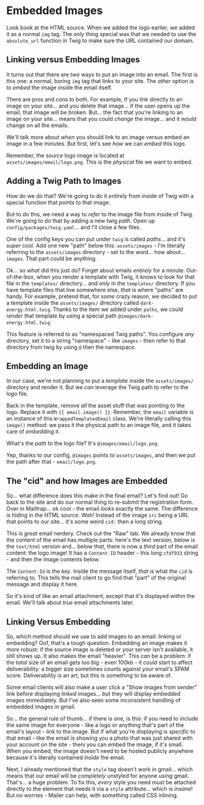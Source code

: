# Embedded Images

Look book at the HTML source. When we added the logo earlier, we added it as
a normal `img` tag. The only thing special was that we needed to use the
`absolute_url` function in Twig to make sure the URL contained our domain.

## Linking versus Embedding Images

It turns out that there are *two* ways to put an image into an email. The first is
this one: a normal, boring `img` tag that links to your site. The *other* option
is to *embed* the image inside the email itself.

There are pros and cons to both. For example, if you link directly to an image
on your site... and you delete that image... if the user opens up the email,
that image will be broken. But... the fact that you're linking to an image on
your site... means that you could *change* the image... and it would change on all
the emails.

We'll talk more about *when* you should link to an image versus embed an image
in a few minutes. But first, let's see *how* we can *embed* this logo.

Remember, the *source* logo image is located at `assets/images/email/logo.png`.
This is the *physical* file we want to embed.

## Adding a Twig Path to Images

How do we do that? We're going to do it *entirely* from inside of Twig with
a special function that *points* to that image.

But to do this, we need a way to *refer* to the image file from inside of Twig.
We're going to do that by adding a new twig *path*. Open up
`config/packages/twig.yaml`... and I'll close a few files.

One of the config keys you can put under `twig` is called *paths*... and
it's *super* cool. Add one new "path" below this: `assets/images` - I'm
literally referring to the `assets/images` directory - set to the word... how
about... `images`. That part could be anything.

Ok... so *what* did this just do? Forget about emails *entirely* for a minute.
Out-of-the-box, when you render a template with Twig, it knows to look for that
file in the `templates/` directory... and *only* in the `templates/` directory.
If you have template files that live somewhere else, *that* is where "paths"
are handy. For example, pretend that, for *some* crazy reason, we decided to put
a template inside the `assets/images/` directory called `dark-energy.html.twig`.
Thanks to the item we added under `paths`, we could *render* that template by
using a special path `@images/dark-energy.html.twig`.

This feature is referred to as "namespaced Twig paths". You configure *any*
directory, set it to a string "namespace" - like `images` - then refer to that
directory from twig by using `@` then the namespace.

## Embedding an Image

In our case, we're not planning to put a *template* inside the `assets/images/`
directory and render it. But we *can* leverage the Twig path to refer to the
*logo* file.

Back in the template, remove *all* the asset stuff that was pointing to the logo.
Replace it with `{{ email.image() }}`. Remember, the `email` variable is an instance
of this `WrappedTemplatedEmail` class. We're literally calling this `image()` method:
we pass it the physical path to an image file, and it takes care of *embedding* it.

What's the *path* to the logo file? It's `@images/email/logo.png`.

Yep, thanks to our config, `@images` points to `assets/images`, and then we put
the path after that - `email/logo.png`.

## The "cid" and how Images are Embedded

So... what difference does this make in the final email? Let's find out! Go back
to the site and do our normal thing to re-submit the registration form. Over in
Mailtrap... ok cool - the email *looks* exactly the same. The difference is hiding
in the HTML source. Woh! Instead of the image `src` being a URL that points to
our site... it's some weird `cid:` then a long string.

This is *great* email nerdery. Check out the "Raw" tab. We already know that the
content of the email has multiple parts: here's the text version, below is the
`text/html` version and... below *that*, there is now a *third* part of the
email content: the logo image! It has a `Content-ID` header - this long `cfdf933`
string - and then the image contents below.

The `Content-Id` is the *key*. Inside the message itself, *that* is what the
`cid` is referring to. This tells the mail client to go find that "part" of the
original message and display it here.

So it's kind of like an email attachment, except that it's displayed *within*
the email. We'll talk about *true* email attachments later.

## Linking Versus Embedding

So, which method should we use to add images to an email: linking or embedding?
Oof, that's a tough question. Embedding an image makes it more robust: if the
source image is deleted or your server isn't available, it still shows up. It
also makes the email "heavier". This *can* be a problem: if the *total* size
of an email gets too big - even 100kb - it *could* start to affect deliverability:
a bigger size sometimes counts against your email's SPAM score. Deliverability
is an art, but this is something to be aware of.

Some email clients will also make a user click a
"Show images from sender" link before displaying *linked* images... but they will
display embedded images immediately. But I've also seen some inconsistent handling
of embedded images in gmail.

So... the general rule of thumb... if there is one, is this: if you need to
include the same image for everyone - like a logo or anything that's part of the
email's layout - *link* to the image. But if what you're displaying is *specific*
to that email - like the email is showing you a photo that was just shared with
your account on the site - theni you can embed the image, if it's small. When you
embed, the image doesn't need to be hosted publicly anywhere because it's literally
contained *inside* the email.

Next, I already mentioned that the `style` tag doesn't work in gmail... which means
that our email will be *completely* unstyled for anyone using gmail. That's...
a huge problem. To fix this, *every* style you need *must* be attached directly
to the element that needs it via a `style` attribute... which is *insane*! But
no worries - Mailer can help, with something called CSS inlining.
